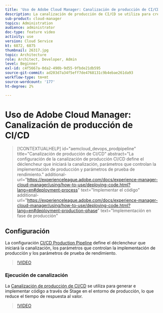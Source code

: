 ```yaml
---
title: 'Uso de Adobe Cloud Manager: Canalización de producción de CI/CD'
description: La canalización de producción de CI/CD se utiliza para crear e implementar código a través de Stage en el entorno de producción, lo que reduce el tiempo de respuesta. La configuración de la canalización de producción CI/CD define el déclencheur que iniciará la canalización, parámetros que controlan la implementación de producción y parámetros de prueba de rendimiento.
sub-product: cloud-manager
topics: Administration
audience: administrator
doc-type: feature video
activity: use
version: Cloud Service
kt: 6872, 6875
thumbnail: 26317.jpg
topic: Architecture
role: Architect, Developer, Admin
level: Beginner
exl-id: c4f5667a-0da2-490b-9d55-9fbde21db595
source-git-commit: ad203d7a34f5eff7de4768131c9b4ebae261da93
workflow-type: tm+mt
source-wordcount: '177'
ht-degree: 2%

---
```


# Uso de Adobe Cloud Manager: Canalización de producción de CI/CD

>[!CONTEXTUALHELP]
>id="aemcloud_devops_prodpipeline"
>title="Canalización de producción de CI/CD"
>abstract="La configuración de la canalización de producción CI/CD define el déclencheur que iniciará la canalización, parámetros que controlan la implementación de producción y parámetros de prueba de rendimiento."
>additional-url="https://experienceleague.adobe.com/docs/experience-manager-cloud-manager/using/how-to-use/deploying-code.html?lang=en#deployment-process" text="Implementar el código"
>additional-url="https://experienceleague.adobe.com/docs/experience-manager-cloud-manager/using/how-to-use/deploying-code.html?lang=en#deployment-production-phase" text="Implementación en fase de producción"

## Configuración

La configuración [CI/CD Production Pipeline](https://experienceleague.adobe.com/docs/experience-manager-cloud-manager/using/how-to-use/configuring-pipeline.html) define el déclencheur que iniciará la canalización, los parámetros que controlan la implementación de producción y los parámetros de prueba de rendimiento.

>[!VIDEO](https://video.tv.adobe.com/v/26314/?quality=12&learn=on)

### Ejecución de canalización

La [Canalización de producción de CI/CD](https://experienceleague.adobe.com/docs/experience-manager-cloud-manager/using/how-to-use/deploying-code.html) se utiliza para generar e implementar código a través de Stage en el entorno de producción, lo que reduce el tiempo de respuesta al valor.

>[!VIDEO](https://video.tv.adobe.com/v/26317/?quality=12&learn=on)
